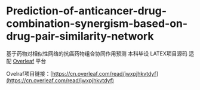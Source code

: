 # Prediction-of-anticancer-drug-combination-synergism-based-on-drug-pair-similarity-network

基于药物对相似性网络的抗癌药物组合协同作用预测 本科毕设 LATEX项目源码 适配 [Overleaf](https://cn.overleaf.com/) 平台

Ovelraf项目链接：[https://cn.overleaf.com/read/jwxpjhkvtdyf](https://cn.overleaf.com/read/jwxpjhkvtdyf)

